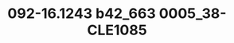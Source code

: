 ---
title: 092-16.1243 b42_663 0005_38-CLE1085
image: 092-16.1243 b42_663 0005_38-CLE1085.jpg
brand: sposo
layout: vestito
---